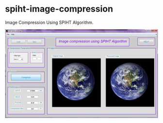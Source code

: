 # spiht-image-compression
Image Compression Using SPIHT Algorithm.


![spiht gui](https://github.com/SanRam/spiht-image-compression/blob/master/GUI_Spiht_Working/pic.jpg "GUI SPIHT")
